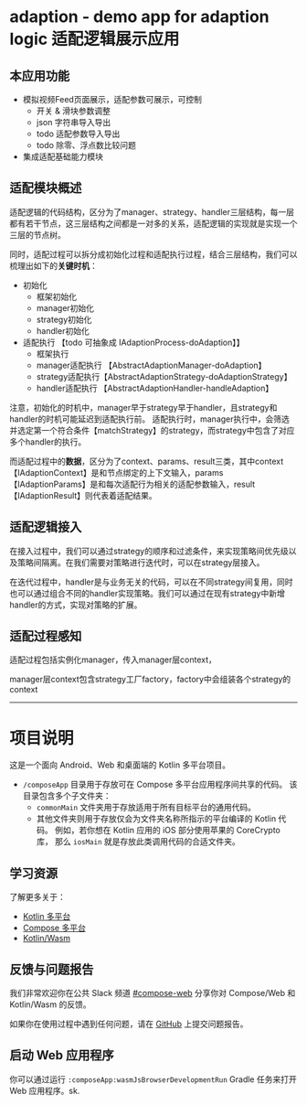 # adaption - demo app for adaption logic 适配逻辑展示应用

## 本应用功能

- 模拟视频Feed页面展示，适配参数可展示，可控制
  - 开关 & 滑块参数调整
  - json 字符串导入导出
  - todo 适配参数导入导出
  - todo 除零、浮点数比较问题
- 集成适配基础能力模块

## 适配模块概述

适配逻辑的代码结构，区分为了manager、strategy、handler三层结构，每一层都有若干节点，这三层结构之间都是一对多的关系，适配逻辑的实现就是实现一个三层的节点树。

同时，适配过程可以拆分成初始化过程和适配执行过程，结合三层结构，我们可以梳理出如下的**关键时机**：

- 初始化
  - 框架初始化
  - manager初始化
  - strategy初始化
  - handler初始化
- 适配执行 【todo 可抽象成 IAdaptionProcess-doAdaption】】
  - 框架执行
  - manager适配执行 【AbstractAdaptionManager-doAdaption】
  - strategy适配执行【AbstractAdaptionStrategy-doAdaptionStrategy】
  - handler适配执行 【AbstractAdaptionHandler-handleAdaption】

注意，初始化的时机中，manager早于strategy早于handler，且strategy和handler的时机可能延迟到适配执行前。
适配执行时，manager执行中，会筛选并选定第一个符合条件【matchStrategy】的strategy，而strategy中包含了对应多个handler的执行。

而适配过程中的**数据**，区分为了context、params、result三类，其中context【IAdaptionContext】是和节点绑定的上下文输入，params【IAdaptionParams】是和每次适配行为相关的适配参数输入，result【IAdaptionResult】则代表着适配结果。

## 适配逻辑接入

在接入过程中，我们可以通过strategy的顺序和过滤条件，来实现策略间优先级以及策略间隔离。在我们需要对策略进行迭代时，可以在strategy层接入。

在迭代过程中，handler是与业务无关的代码，可以在不同strategy间复用，同时也可以通过组合不同的handler实现策略。我们可以通过在现有strategy中新增handler的方式，实现对策略的扩展。

## 适配过程感知

适配过程包括实例化manager，传入manager层context，

manager层context包含strategy工厂factory，factory中会组装各个strategy的context

---
# 项目说明

这是一个面向 Android、Web 和桌面端的 Kotlin 多平台项目。

* `/composeApp` 目录用于存放可在 Compose 多平台应用程序间共享的代码。
  该目录包含多个子文件夹：
  - `commonMain` 文件夹用于存放适用于所有目标平台的通用代码。
  - 其他文件夹则用于存放仅会为文件夹名称所指示的平台编译的 Kotlin 代码。
    例如，若你想在 Kotlin 应用的 iOS 部分使用苹果的 CoreCrypto 库，
    那么 `iosMain` 就是存放此类调用代码的合适文件夹。

## 学习资源
了解更多关于：
- [Kotlin 多平台](https://www.jetbrains.com/help/kotlin-multiplatform-dev/get-started.html)
- [Compose 多平台](https://github.com/JetBrains/compose-multiplatform/#compose-multiplatform)
- [Kotlin/Wasm](https://kotl.in/wasm/)

## 反馈与问题报告
我们非常欢迎你在公共 Slack 频道 [#compose-web](https://slack-chats.kotlinlang.org/c/compose-web) 分享你对 Compose/Web 和 Kotlin/Wasm 的反馈。

如果你在使用过程中遇到任何问题，请在 [GitHub](https://github.com/JetBrains/compose-multiplatform/issues) 上提交问题报告。

## 启动 Web 应用程序
你可以通过运行 `:composeApp:wasmJsBrowserDevelopmentRun` Gradle 任务来打开 Web 应用程序。sk.